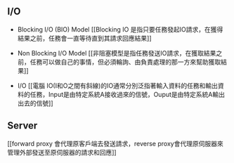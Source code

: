 

## I/O
- Blocking I/O (BIO) Model
[[Blocking IO 是指只要任務發起IO請求，在獲得結果之前，任務會一直等待直到其請求回應結果]]

- Non Blocking I/O Model
[[非阻塞模型是指任務發送IO請求，在獲取結果之前，任務可以做自己的事情，但必須輪詢、由負責處理的那一方來幫助獲取結果]]


- I/O
[[電腦 IO(I和O之間有斜線)的IO通常分別泛指著輸入資料的任務和輸出資料的任務，Input是由特定系統A接收過來的信號，Ouput是由特定系統A輸出出去的信號]]


## Server
[[forward proxy 會代理原客戶端去發送請求，reverse proxy會代理原伺服器來管理外部發送至原伺服器的請求和回應]]